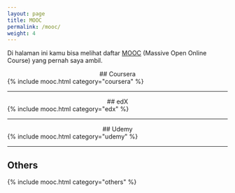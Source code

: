 ```yaml
---
layout: page
title: MOOC
permalink: /mooc/
weight: 4
---
```


Di halaman ini kamu bisa melihat daftar [MOOC](https://en.wikipedia.org/wiki/Massive_open_online_course) (Massive Open Online Course) yang pernah saya ambil. 

<div align="center" markdown="1">
## Coursera
</div>
{% include mooc.html category="coursera" %}

-----
<div align="center" markdown="1">
## edX
</div>
{% include mooc.html category="edx" %}

-----
<div align="center" markdown="1">
## Udemy
</div>
{% include mooc.html category="udemy" %}

-----
## Others
{% include mooc.html category="others" %}